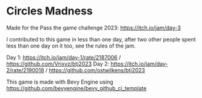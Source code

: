 # Circles Madness

Made for the Pass the game challenge 2023: https://itch.io/jam/day-3

I contributed to this game in less than one day, after two other people spent less than one day on it too, see the rules of the jam.

Day 1: https://itch.io/jam/day-1/rate/2187006 / https://github.com/Vrixyz/btj2023
Day 2: https://itch.io/jam/day-2/rate/2190018 / https://github.com/ostwilkens/btj2023

This game is made with Bevy Engine using https://github.com/bevyengine/bevy_github_ci_template
